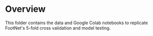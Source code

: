 # Overview

This folder contains the data and Google Colab notebooks to replicate FootNet's 5-fold cross validation and model testing.
